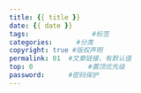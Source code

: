 ```yaml
---
title: {{ title }}
date: {{ date }}
tags:                #标签
categories:      #分类
copyright: true #版权声明
permalink: 01  #文章链接，有默认值
top: 0              #置顶优先级
password:      #密码保护
---
```

